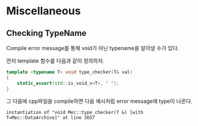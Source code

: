 # Miscellaneous
## Checking TypeName
Compile error message를 통해 void가 아닌 typename을 알아낼 수가 있다.

먼저 template 함수를 다음과 같이 정의하자.

```cpp
template <typename T> void type_checker(T& val)
{
	static_assert(std::is_void_v<T>, " ");
}
```

그 다음에 cpp파일을 compile하면 다음 예시처럼 error message에 type이 나온다.

```
instantiation of "void Mec::type_checker(T &) [with T=Mec::DataArchive]" at line 3657
```
